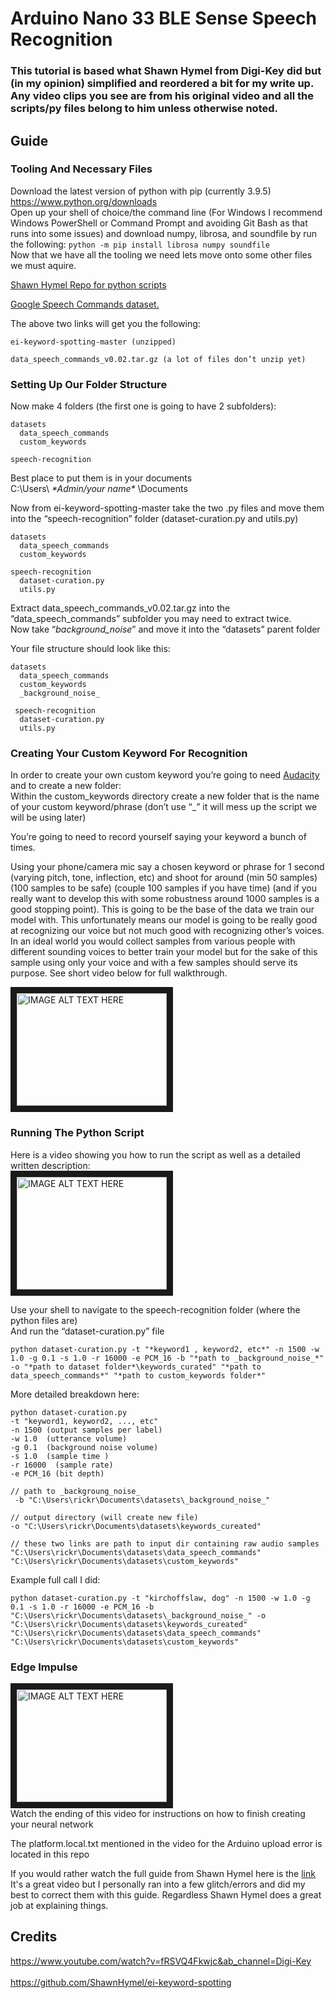 # Arduino Nano 33 BLE Sense Speech Recognition

### This tutorial is based what Shawn Hymel from Digi-Key did but (in my opinion) simplified and reordered a bit for my write up. Any video clips you see are from his original video and all the scripts/py files belong to him unless otherwise noted.


## Guide
### Tooling And Necessary Files 
Download the latest version of python with pip (currently 3.9.5) </br>
https://www.python.org/downloads </br>
Open up your shell of choice/the command line (For Windows I recommend Windows PowerShell or Command Prompt and avoiding Git Bash as that runs into some issues) and download numpy, librosa, and soundfile by run the following: 
```python -m pip install librosa numpy soundfile``` </br>
Now that we have all the tooling we need lets move onto some other files we must aquire. </br>

[Shawn Hymel Repo for python scripts][reference link2]

[Google Speech Commands dataset.][reference link]

The above two links will get you the following:
```
ei-keyword-spotting-master (unzipped)

data_speech_commands_v0.02.tar.gz (a lot of files don’t unzip yet)
 ``` 
### Setting Up Our Folder Structure
Now make 4 folders (the first one is going to have 2 subfolders):
```
datasets
  data_speech_commands
  custom_keywords

speech-recognition
```
Best place to put them is in your documents </br>
C:\Users\ *\*Admin/your name\** \Documents </br>


Now from ei-keyword-spotting-master take the two .py files and move them into the “speech-recognition” folder (dataset-curation.py and utils.py)
```
datasets
  data_speech_commands
  custom_keywords

speech-recognition
  dataset-curation.py 
  utils.py
```

Extract data_speech_commands_v0.02.tar.gz into the “data_speech_commands” subfolder you may need to extract twice. </br>
Now take “_background_noise_” and move it into the “datasets” parent folder 

Your file structure should look like this:
```
datasets
  data_speech_commands
  custom_keywords
  _background_noise_
 
 speech-recognition
  dataset-curation.py 
  utils.py
```

### Creating Your Custom Keyword For Recognition
In order to create your own custom keyword you’re going to need [Audacity][reference link3] and to create a new folder: </br>
Within the custom_keywords directory create a new folder that is the name of your custom keyword/phrase (don’t use “_” it will mess up the script we will be using later) </br>

You’re going to need to record yourself saying your keyword a bunch of times. </br>

Using your phone/camera mic say a chosen keyword or phrase for 1 second (varying pitch, tone, inflection, etc) and shoot for around (min 50 samples) (100 samples to be safe) (couple 100 samples if you have time) (and if you really want to develop this with some robustness around 1000 samples is a good stopping point). This is going to be the base of the data we train our model with. This unfortunately means our model is going to be really good at recognizing our voice but not much good with recognizing other’s voices. In an ideal world you would collect samples from various people with different sounding voices to better train your model but for the sake of this sample using only your voice and with a few samples should serve its purpose. See short video below for full walkthrough.

<a href="https://youtu.be/bxQ29mNKYww" target="_blank"><img src="http://img.youtube.com/vi/bxQ29mNKYww/0.jpg" 
alt="IMAGE ALT TEXT HERE" width="240" height="180" border="10" /></a> </br>

### Running The Python Script
Here is a video showing you how to run the script as well as a detailed written description: </br>
<a href="https://youtu.be/CjSUhOtDkTw" target="_blank"><img src="http://img.youtube.com/vi/CjSUhOtDkTw/0.jpg" 
alt="IMAGE ALT TEXT HERE" width="240" height="180" border="10" /></a> </br>

Use your shell to navigate to the speech-recognition folder (where the python files are) </br>
And run the “dataset-curation.py” file
``` 
python dataset-curation.py -t "*keyword1 , keyword2, etc*" -n 1500 -w 1.0 -g 0.1 -s 1.0 -r 16000 -e PCM_16 -b "*path to _background_noise_*" -o "*path to dataset folder*\keywords_curated" "*path to data_speech_commands*" "*path to custom_keywords folder*"
 ```
 
More detailed breakdown here:
```
python dataset-curation.py 
-t "keyword1, keyword2, ..., etc" 
-n 1500 (output samples per label)
-w 1.0  (utterance volume)
-g 0.1  (background noise volume)
-s 1.0  (sample time )
-r 16000  (sample rate)
-e PCM_16 (bit depth)

// path to _backgroung_noise_
 -b "C:\Users\rickr\Documents\datasets\_background_noise_"
 
// output directory (will create new file)
-o "C:\Users\rickr\Documents\datasets\keywords_cureated"

// these two links are path to input dir containing raw audio samples
"C:\Users\rickr\Documents\datasets\data_speech_commands" "C:\Users\rickr\Documents\datasets\custom_keywords"
```

Example full call I did:
```
python dataset-curation.py -t "kirchoffslaw, dog" -n 1500 -w 1.0 -g 0.1 -s 1.0 -r 16000 -e PCM_16 -b "C:\Users\rickr\Documents\datasets\_background_noise_" -o "C:\Users\rickr\Documents\datasets\keywords_cureated" "C:\Users\rickr\Documents\datasets\data_speech_commands" "C:\Users\rickr\Documents\datasets\custom_keywords"
```

### Edge Impulse 
<a href="https://youtu.be/fRSVQ4Fkwjc?t=619" target="_blank"><img src="http://img.youtube.com/vi/fRSVQ4Fkwjc/0.jpg" 
alt="IMAGE ALT TEXT HERE" width="240" height="180" border="10" /></a> </br>
Watch the ending of this video for instructions on how to finish creating your neural network </br>

The platform.local.txt mentioned in the video for the Arduino upload error is located in this repo


If you would rather watch the full guide from Shawn Hymel here is the [link][reference link4] </br>
It's a great video but I personally ran into a few glitch/errors and did my best to correct them with this guide. Regardless Shawn Hymel does a great job at explaining things.

## Credits
https://www.youtube.com/watch?v=fRSVQ4Fkwjc&ab_channel=Digi-Key </br>  
https://github.com/ShawnHymel/ei-keyword-spotting


[reference link]: https://storage.cloud.google.com/download.tensorflow.org/data/speech_commands_v0.02.tar.gz

[reference link2]: https://github.com/ShawnHymel/ei-keyword-spotting
[reference link3]:  https://www.audacityteam.org/download
[reference link4]:  https://www.youtube.com/watch?v=fRSVQ4Fkwjc&ab_channel=Digi-Key

